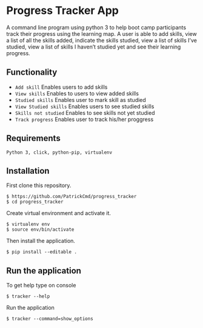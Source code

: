 # Progress Tracker App

A command line program using python 3 to help boot camp 
participants track their progress using the learning map.
A user is able to add skills, view a list of all the skills added, 
indicate the skills studied, view a list of skills I’ve studied, 
view a list of skills I haven’t studied yet and see their learning progress.

## Functionality
- `Add skill` Enables users to add skills
- `View skills` Enables to users to view added skills
- `Studied skills` Enables user to mark skill  as studied
- `View Studied skills` Enables users to see studied skills
- `Skills not studied` Enables to see skills not yet studied
- `Track progress` Enables user to track his/her proggress

## Requirements
`Python 3, click, python-pip, virtualenv`

## Installation
First clone this repository.
```
$ https://github.com/PatrickCmd/progress_tracker
$ cd progress_tracker
```
Create virtual environment and activate it.
```
$ virtualenv env
$ source env/bin/activate
```
Then install the application.
```
$ pip install --editable .
```
## Run the application
To get help type on console
```
$ tracker --help
```
Run the application
```
$ tracker --command=show_options
```
